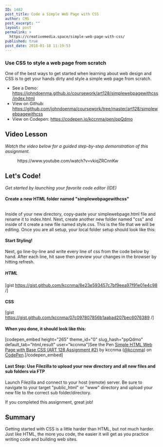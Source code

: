 ```yaml
---
ID: 1482
post_title: Code a Simple Web Page with CSS
author: CMS
post_excerpt: ""
layout: post
permalink: >
  https://creativemedia.space/simple-web-page-with-css/
published: true
post_date: 2018-01-18 11:19:53
---
```

<!-- wp:heading {"level":3} -->
<h3>Use CSS to style a web page from scratch</h3>
<!-- /wp:heading -->

<!-- wp:paragraph -->
<p>One of the best ways to get started when learning about web design and CSS is to get your hands dirty and style a simple web page from scratch.</p>
<!-- /wp:paragraph -->

<!-- wp:list -->
<ul><li>See a Demo: <a href="https://johndoenma.github.io/coursework/art128/simplewebpagewithcss/index.html">https://johndoenma.github.io/coursework/art128/simplewebpagewithcss/index.html</a></li><li>View on Github: <a href="https://github.com/johndoenma/coursework/tree/master/art128/simplewebpagewithcss">https://github.com/johndoenma/coursework/tree/master/art128/simplewebpagewithcss</a></li><li>View on Codepen: <a href="https://codepen.io/kccnma/pen/ppQdmo">https://codepen.io/kccnma/pen/ppQdmo</a></li></ul>
<!-- /wp:list -->

<!-- wp:heading -->
<h2>Video Lesson</h2>
<!-- /wp:heading -->

<!-- wp:paragraph -->
<p><em>Watch the video below for a guided step-by-step demonstration of this assignment.</em></p>
<!-- /wp:paragraph -->

<!-- wp:core-embed/youtube {"url":"https://www.youtube.com/watch?v=vkiqZRCnnKw","type":"video","providerNameSlug":"youtube","className":"wp-embed-aspect-16-9 wp-has-aspect-ratio"} -->
<figure class="wp-block-embed-youtube wp-block-embed is-type-video is-provider-youtube wp-embed-aspect-16-9 wp-has-aspect-ratio"><div class="wp-block-embed__wrapper">
https://www.youtube.com/watch?v=vkiqZRCnnKw
</div></figure>
<!-- /wp:core-embed/youtube -->

<!-- wp:heading -->
<h2>Let's Code!</h2>
<!-- /wp:heading -->

<!-- wp:paragraph -->
<p><em>Get started by launching your favorite code editor (IDE)</em></p>
<!-- /wp:paragraph -->

<!-- wp:heading {"level":4} -->
<h4>Create a new HTML folder named "simplewebpagewithcss"</h4>
<!-- /wp:heading -->

<!-- wp:image {"id":1483} -->
<figure class="wp-block-image"><img src="http://egargiulo.com/cms/wp-content/uploads/2018/01/screenshot-simplewebpagewithcss.png" alt="" class="wp-image-1483"/></figure>
<!-- /wp:image -->

<!-- wp:paragraph -->
<p>Inside of your new directory, copy-paste your simplewebpage.html file and rename it to index.html. Next, create another new folder named "css" and inside of it create a new file named style.css. This is the file that we will be editing. Once you are all setup, your local folder setup should look like this:<br></p>
<!-- /wp:paragraph -->

<!-- wp:heading {"level":4} -->
<h4>Start Styling!</h4>
<!-- /wp:heading -->

<!-- wp:paragraph -->
<p>Next, go line-by-line and write every line of css from the code below by hand. After each line, hit save then preview your changes in the browser by hitting refresh.</p>
<!-- /wp:paragraph -->

<!-- wp:heading {"level":5} -->
<h5>HTML</h5>
<!-- /wp:heading -->

<!-- wp:shortcode -->
[gist https://gist.github.com/kccnma/8e23e593457c7bf9eea97f91e01e4c98 /]
<!-- /wp:shortcode -->

<!-- wp:heading {"level":4} -->
<h4>CSS</h4>
<!-- /wp:heading -->

<!-- wp:shortcode -->
[gist https://gist.github.com/kccnma/07c097807856b1aabad207bec6076389 /]
<!-- /wp:shortcode -->

<!-- wp:heading {"level":4} -->
<h4>When you done, it should look like this:</h4>
<!-- /wp:heading -->

<!-- wp:shortcode -->
[codepen_embed height="265" theme_id="0" slug_hash="ppQdmo" default_tab="html,result" user="kccnma"]See the Pen <a href="https://codepen.io/kccnma/pen/ppQdmo/">Simple HTML Web Page with Base CSS (ART 128 Assignment #2)</a> by kccnma (<a href="https://codepen.io/kccnma">@kccnma</a>) on <a href="https://codepen.io">CodePen</a>.[/codepen_embed]
<!-- /wp:shortcode -->

<!-- wp:paragraph -->
<p></p>
<!-- /wp:paragraph -->

<!-- wp:heading {"level":4} -->
<h4>Last Step: Use Filezilla to upload your new directory and all new files and sub folders via FTP</h4>
<!-- /wp:heading -->

<!-- wp:paragraph -->
<p>Launch Filezilla and connect to your host (remote) server. Be sure to navigate to your target "public_html" or "www" directory and upload your new file to the correct sub folder/directory.</p>
<!-- /wp:paragraph -->

<!-- wp:paragraph -->
<p>If you completed this assignment, great job!</p>
<!-- /wp:paragraph -->

<!-- wp:heading -->
<h2>Summary</h2>
<!-- /wp:heading -->

<!-- wp:paragraph -->
<p>Getting started with CSS is a little harder than HTML, but not much harder. Just like HTML, the more you code, the easier it will get as you practice writing code and building web sites.</p>
<!-- /wp:paragraph -->